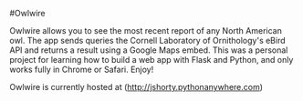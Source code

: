 #Owlwire

Owlwire allows you to see the most recent report of any North American owl.
The app sends queries the Cornell Laboratory of Ornithology's eBird API and
returns a result using a Google Maps embed. This was a personal project for
learning how to build a web app with Flask and Python, and only works fully
in Chrome or Safari. Enjoy!

Owlwire is currently hosted at (http://jshorty.pythonanywhere.com)

